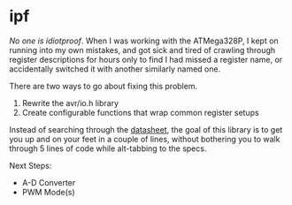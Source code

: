 ipf
==========

*No one is idiotproof*.  When I was working with the ATMega328P, I kept on running into my own mistakes, and got sick and tired of crawling through register descriptions for hours only to find I had missed a register name, or accidentally switched it with another similarly named one.

There are two ways to go about fixing this problem.  
 1. Rewrite the avr/io.h library
 2. Create configurable functions that wrap common register setups

Instead of searching through the [datasheet](http://www.atmel.com/Images/doc8161.pdf), the goal of this library is to get you up and on your feet in a couple of lines, without bothering you to walk through 5 lines of code while alt-tabbing to the specs.

Next Steps:
 - A-D Converter
 - PWM Mode(s)
